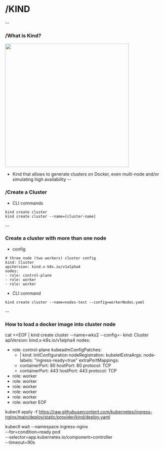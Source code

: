 # /KIND
--
### /What is Kind?
[<img src="https://miro.medium.com/v2/resize:fit:720/format:webp/0*TnRE3e_38kjdBz1j.png" width="400"/>](https://www.metaltoad.com/sites/default/files/inline-images/22605665.jpg)

* Kind that allows to generate clusters on Docker, even multi-node and/or simulating high availability
--
### /Create a Cluster

* CLI commands  <!-- .element: class="fragment fade-up" -->

```
kind create cluster
kind create cluster --name=[cluster-name]
```
<!-- .element: class="fragment fade-up" -->
--
### Create a cluster with more than one node

* config <!-- .element: class="fragment fade-up" -->

```
# three node (two workers) cluster config
kind: Cluster
apiVersion: kind.x-k8s.io/v1alpha4
nodes:
- role: control-plane
- role: worker
- role: worker
```
<!-- .element: class="fragment fade-up" -->

* CLI command  <!-- .element: class="fragment fade-up" -->
```
kind create cluster --name=nodes-test --config=workerNodes.yaml
```

--
### How to load a docker image into cluster node




cat <<EOF | kind create cluster --name=wks2 --config=-
kind: Cluster
apiVersion: kind.x-k8s.io/v1alpha4
nodes:
- role: control-plane
  kubeadmConfigPatches:
  - |
    kind: InitConfiguration
    nodeRegistration:
      kubeletExtraArgs:
        node-labels: "ingress-ready=true"
  extraPortMappings:
  - containerPort: 80
    hostPort: 80
    protocol: TCP
  - containerPort: 443
    hostPort: 443
    protocol: TCP
- role: worker
- role: worker
- role: worker
- role: worker
- role: worker
- role: worker
EOF


kubectl apply -f https://raw.githubusercontent.com/kubernetes/ingress-nginx/main/deploy/static/provider/kind/deploy.yaml


kubectl wait --namespace ingress-nginx \
  --for=condition=ready pod \
  --selector=app.kubernetes.io/component=controller \
  --timeout=90s